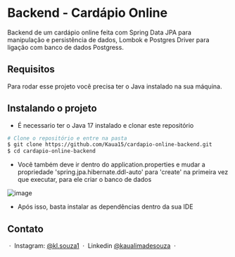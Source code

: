 <h1>Backend - Cardápio Online</h1>

Backend de um cardápio online feita com Spring Data JPA para manipulação e persistência de dados, Lombok e Postgres Driver para ligação com banco de dados Postgress.

<h2>Requisitos</h2> 

Para rodar esse projeto você precisa ter o Java instalado na sua máquina.

<h2>Instalando o projeto</h2>

- É necessario ter o Java 17 instalado e clonar este repositório

```bash
# Clone o repositório e entre na pasta
$ git clone https://github.com/Kaua15/cardapio-online-backend.git
$ cd cardapio-online-backend
```
- Você também deve ir dentro do application.properties e mudar a propriedade 'spring.jpa.hibernate.ddl-auto' para 'create' na primeira vez que executar, para ele criar o banco de dados


![image](https://github.com/Kaua15/cardapio-online-backend/assets/74164331/b7f1de55-faf1-4030-a592-012b7ac66ca5)



- Após isso, basta instalar as dependências dentro da sua IDE




## Contato

&nbsp;&middot;&nbsp; Instagram: [@kl.souza1](https://www.instagram.com/kl.souza1/) &nbsp;&middot;&nbsp;
Linkedin [@kaualimadesouza](https://www.linkedin.com/in/kaualimadesouza/) &nbsp;&middot;&nbsp;
